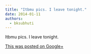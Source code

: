```yaml
---
title: "Itbmu pics. I leave tonight."
date: 2014-01-11
authors: 
  - bksubhuti
---
```


Itbmu pics. I leave tonight.﻿

[This was posted on Google+](https://plus.google.com/+BhikkhuSubhuti/posts/EX14hvjvQkQ)